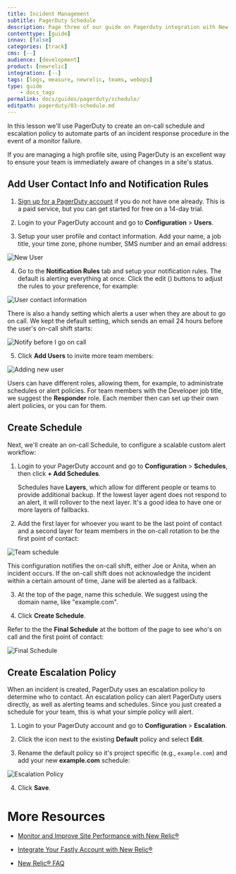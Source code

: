 ```yaml
---
title: Incident Management
subtitle: PagerDuty Schedule
description: Page three of our guide on Pagerduty integration with New Relic for incident management.
contenttype: [guide]
innav: [false]
categories: [track]
cms: [--]
audience: [development]
product: [newrelic]
integration: [--]
tags: [logs, measure, newrelic, teams, webops]
type: guide
    - docs_tags
permalink: docs/guides/pagerduty/schedule/
editpath: pagerduty/03-schedule.md
---
```

In this lesson we'll use PagerDuty to create an on-call schedule and escalation policy to automate parts of an incident response procedure in the event of a monitor failure.

If you are managing a high profile site, using PagerDuty is an excellent way to ensure your team is immediately aware of changes in a site's status.


## Add User Contact Info and Notification Rules
1. [Sign up for a PagerDuty account](https://signup.pagerduty.com/accounts/new) if you do not have one already. This is a paid service, but you can get started for free on a 14-day trial.

2. Login to your PagerDuty account and go to **Configuration** > **Users**.
3. Setup your user profile and contact information. Add your name, a job title, your time zone, phone number, SMS number and an email address:

  ![New User](../../../images/pagerduty/pg-user-contact.png)

4. Go to the **Notification Rules** tab and setup your notification rules. The default is alerting everything at once. Click the edit (<Icon icon="squarePen" />) buttons to adjust the rules to your preference, for example:

  ![User contact information](../../../images/pagerduty/pg-user-notifications.png)


  There is also a handy setting which alerts a user when they are about to go on call. We kept the default setting, which sends an email 24 hours before the user's on-call shift starts:

  ![Notify before I go on call](../../../images/pagerduty/new-relic-before-on-call.png)


5. Click **Add Users** to invite more team members:

  ![Adding new user](../../../images/pagerduty/pg-new-user.png)

Users can have different roles, allowing them, for example, to administrate schedules or alert policies. For team members with the Developer job title, we suggest the **Responder** role. Each member then can set up their own alert policies, or you can for them.

## Create Schedule
Next, we'll create an on-call Schedule, to configure a scalable custom alert workflow:

1. Login to your PagerDuty account and go to **Configuration** > **Schedules**, then click **+ Add Schedules**.

    <Alert title="Note" type="info">

    Schedules have **Layers**, which allow for different people or teams to provide additional backup. If the lowest layer agent does not respond to an alert, it will rollover to the next layer. It's a good idea to have one or more layers of fallbacks.

    </Alert>

2. Add the first layer for whoever you want to be the last point of contact and a second layer for team members in the on-call rotation to be the first point of contact:

  ![Team schedule](../../../images/pagerduty/pg-schedule.png)

  This configuration notifies the on-call shift, either Joe or Anita, when an incident occurs. If the on-call shift does not acknowledge the incident within a certain amount of time, Jane will be alerted as a fallback.


3. At the top of the page, name this schedule. We suggest using the domain name, like "example.com".

4. Click **<Icon icon="check" />Create Schedule**.

  Refer to the the **Final Schedule** at the bottom of the page to see who's on call and the first point of contact:

  ![Final Schedule](../../../images/pagerduty/pg-final-schedule.png)

## Create Escalation Policy
When an incident is created, PagerDuty uses an escalation policy to determine who to contact. An escalation policy can alert PagerDuty users directly, as well as alerting teams and schedules. Since you just created a schedule for your team, this is what your simple policy will alert.

1. Login to your PagerDuty account and go to **Configuration** > **Escalation**.

2. Click the **<Icon icon="gear" />** icon next to the existing **Default** policy and select **Edit**.

3. Rename the default policy so it's project specific (e.g., `example.com`) and add your new **example.com** schedule:

  ![Escalation Policy](../../../images/pagerduty/pg-escalation.png)

4. Click **Save**.


# More Resources

- [Monitor and Improve Site Performance with New Relic&reg;](/guides/new-relic/monitor-new-relic)

- [Integrate Your Fastly Account with New Relic&reg;](/guides/fastly-pantheon/fastly-new-relic)

- [New Relic&reg; FAQ](/guides/new-relic/new-relic-faq)

